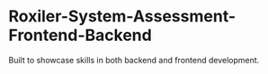 # Roxiler-System-Assessment-Frontend-Backend
Built to showcase skills in both backend and frontend development.
